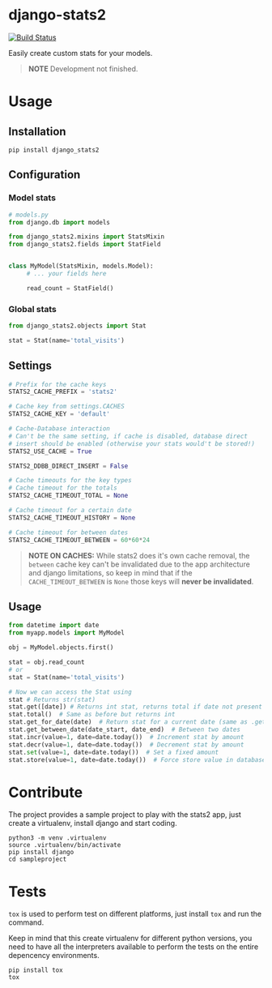 django-stats2
=============

[![Build Status](https://travis-ci.org/fmartingr/django-stats2.svg?branch=master)](https://travis-ci.org/fmartingr/django-stats2)

Easily create custom stats for your models.

> **NOTE** Development not finished.

# Usage

## Installation

```
pip install django_stats2
```

## Configuration


### Model stats
``` python
# models.py
from django.db import models

from django_stats2.mixins import StatsMixin
from django_stats2.fields import StatField


class MyModel(StatsMixin, models.Model):
     # ... your fields here

     read_count = StatField()
```

### Global stats

``` python
from django_stats2.objects import Stat

stat = Stat(name='total_visits')
```

## Settings
``` python
# Prefix for the cache keys
STATS2_CACHE_PREFIX = 'stats2'

# Cache key from settings.CACHES
STATS2_CACHE_KEY = 'default'

# Cache-Database interaction
# Can't be the same setting, if cache is disabled, database direct
# insert should be enabled (otherwise your stats would't be stored!)
STATS2_USE_CACHE = True

STATS2_DDBB_DIRECT_INSERT = False

# Cache timeouts for the key types
# Cache timeout for the totals
STATS2_CACHE_TIMEOUT_TOTAL = None

# Cache timeout for a certain date
STATS2_CACHE_TIMEOUT_HISTORY = None

# Cache timeout for between dates
STATS2_CACHE_TIMEOUT_BETWEEN = 60*60*24

```

> **NOTE ON CACHES:** While stats2 does it's own cache removal, the `between` cache key can't be invalidated due to the app architecture and django limitations, so keep in mind that if the `CACHE_TIMEOUT_BETWEEN` is `None` those keys will **never be invalidated**.

## Usage

``` python
from datetime import date
from myapp.models import MyModel

obj = MyModel.objects.first()

stat = obj.read_count
# or
stat = Stat(name='total_visits')

# Now we can access the Stat using
stat # Returns str(stat)
stat.get([date]) # Returns int stat, returns total if date not present
stat.total()  # Same as before but returns int
stat.get_for_date(date)  # Return stat for a current date (same as .get(date))
stat.get_between_date(date_start, date_end)  # Between two dates
stat.incr(value=1, date=date.today())  # Increment stat by amount
stat.decr(value=1, date=date.today())  # Decrement stat by amount
stat.set(value=1, date=date.today())  # Set a fixed amount
stat.store(value=1, date=date.today())  # Force store value in database
```

# Contribute

The project provides a sample project to play with the stats2 app, just create a virtualenv, install django and start coding.

```
python3 -m venv .virtualenv
source .virtualenv/bin/activate
pip install django
cd sampleproject
```

# Tests

`tox` is used to perform test on different platforms, just install `tox` and run the command.

Keep in mind that this create virtualenv for different python versions, you need to have all the interpreters available to perform the tests on the entire depencency environments.

```
pip install tox
tox
```
